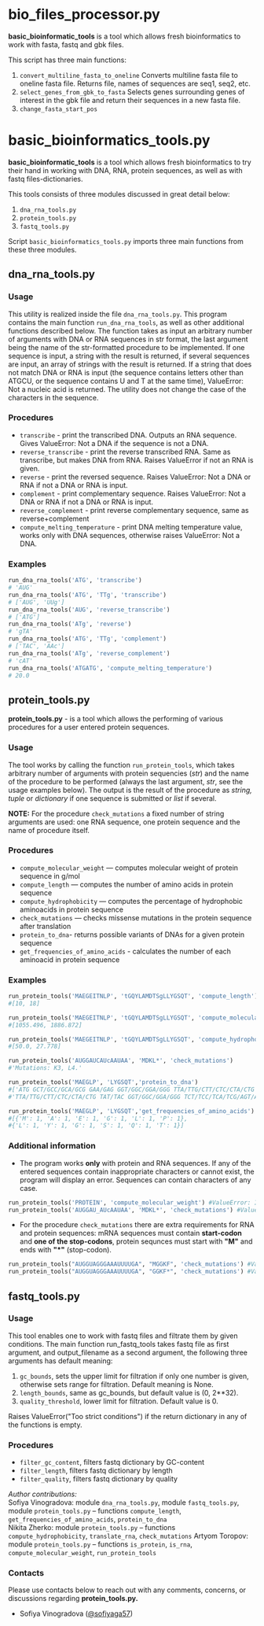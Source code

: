 # bio_files_processor.py

**basic_bioinformatic_tools** is a tool which allows fresh 
bioinformatics to work with fasta, fastq and gbk files. 

This script has three main functions:
1) `convert_multiline_fasta_to_oneline`
Converts multiline fasta file to oneline fasta file. 
Returns file, names of sequences are seq1, seq2, etc.
2) `select_genes_from_gbk_to_fasta`
Selects genes surrounding genes of interest in the gbk file and return their sequences in 
a new fasta file.
3) `change_fasta_start_pos`


# basic_bioinformatics_tools.py

**basic_bioinformatic_tools** is a tool which allows fresh bioinformatics to try their hand in working with DNA, RNA, protein sequences, as well as with fastq files-dictionaries.

This tools consists of three modules discussed in great detail below:
1) `dna_rna_tools.py`
2) `protein_tools.py`
3) `fastq_tools.py`

Script `basic_bioinformatics_tools.py` imports three main functions from these three modules.

## dna_rna_tools.py

### Usage

This utility is realized inside the file `dna_rna_tools.py`. This program contains the main function `run_dna_rna_tools`, as well as other additional functions described below. 
The function takes as input an arbitrary number of arguments with DNA or RNA sequences in str format, the last argument being the name of the str-formatted procedure to be implemented.
If one sequence is input, a string with the result is returned, if several sequences are input, an array of strings with the result is returned. 
If a string that does not match DNA or RNA is input (the sequence contains letters other than ATGCU, or the sequence contains U and T at the same time), ValueError: Not a nucleic acid is returned. 
The utility does not change the case of the characters in the sequence.

### Procedures

- `transcribe` - print the transcribed DNA. Outputs an RNA sequence. Gives ValueError: Not a DNA if 
the sequence is not a DNA.
- `reverse_transcribe` - print the reverse transcribed RNA. Same as transcribe, but makes DNA from RNA. 
Raises ValueError if not an RNA is given.
- `reverse` - print the reversed sequence. Raises ValueError: Not a DNA or RNA if not a DNA or RNA is input.
- `complement` - print complementary sequence. Raises ValueError: Not a DNA or RNA if not a DNA or RNA is input.
- `reverse_complement` - print reverse complementary sequence, same as reverse+complement
- `compute_melting_temperature` - print DNA melting temperature value, works only with DNA sequences, otherwise 
raises ValueError: Not a DNA.

### Examples

```python
run_dna_rna_tools('ATG', 'transcribe') 
# 'AUG'
run_dna_rna_tools('ATG', 'TTg', 'transcribe') 
# ['AUG', 'UUg']
run_dna_rna_tools('AUG', 'reverse_transcribe') 
# ['ATG']
run_dna_rna_tools('ATg', 'reverse') 
# 'gTA'
run_dna_rna_tools('ATG', 'TTg', 'complement') 
# ['TAC', 'AAc']
run_dna_rna_tools('ATg', 'reverse_complement') 
# 'cAT'
run_dna_rna_tools('ATGATG', 'compute_melting_temperature') 
# 20.0
```

## protein_tools.py

**protein_tools.py** - is a tool which allows the performing of various procedures for a user entered protein sequences. 

### Usage

The tool works by calling the function `run_protein_tools`, which takes arbitrary number of arguments with protein 
sequencies (*str*) and the name of the procedure to be performed (always the last argument, *str*, see the usage 
examples below). The output is the result of the procedure as *string, tuple* or *dictionary* if one sequence is 
submitted or *list* if several.

**NOTE:**  For the procedure `check_mutations` a fixed number of string arguments are used: one RNA sequence, one 
protein sequence and the name of procedure itself.

### Procedures

- `compute_molecular_weight` — computes molecular weight of protein sequence in g/mol
- `compute_length` — computes the number of amino acids in protein sequence
- `compute_hydrophobicity` — computes the percentage of hydrophobic aminoacids in protein sequence
- `check_mutations` — checks missense mutations in the protein sequence after translation
- `protein_to_dna`- returns possible variants of DNAs for a given protein sequence
- `get_frequencies_of_amino_acids` - calculates the number of each aminoacid in protein sequence

### Examples
```python
run_protein_tools('MAEGEITNLP', 'tGQYLAMDTSgLLYGSQT', 'compute_length')
#[10, 18]

run_protein_tools('MAEGEITNLP', 'tGQYLAMDTSgLLYGSQT', 'compute_molecular_weight')
#[1055.496, 1886.872]

run_protein_tools('MAEGEITNLP', 'tGQYLAMDTSgLLYGSQT', 'compute_hydrophobicity')
#[50.0, 27.778]

run_protein_tools('AUGGAUCAUcAAUAA', 'MDKL*', 'check_mutations')
#'Mutations: K3, L4.'

run_protein_tools('MAEGLP', 'LYGSQT','protein_to_dna')
#['ATG GCT/GCC/GCA/GCG GAA/GAG GGT/GGC/GGA/GGG TTA/TTG/CTT/CTC/CTA/CTG CCT/CCC/CCA/CCG',
#'TTA/TTG/CTT/CTC/CTA/CTG TAT/TAC GGT/GGC/GGA/GGG TCT/TCC/TCA/TCG/AGT/AGC CAA/CAG ACT/ACC/ACA/ACG']

run_protein_tools('MAEGLP', 'LYGSQT','get_frequencies_of_amino_acids')
#[{'M': 1, 'A': 1, 'E': 1, 'G': 1, 'L': 1, 'P': 1},
#{'L': 1, 'Y': 1, 'G': 1, 'S': 1, 'Q': 1, 'T': 1}]
```
   
### Additional information
- The program works **only** with protein and RNA sequences. If any of the entered sequences contain inappropriate 
characters or cannot exist, the program will display an error. Sequences can contain characters of any case.

```python
run_protein_tools('PROTEIN', 'compute_molecular_weight') #ValueError: Invalid protein sequence
run_protein_tools('AUGGAU_AUcAAUAA', 'MDKL*', 'check_mutations') #ValueError: Invalid RNA sequence
```
- For the procedure `check_mutations` there are extra requirements for RNA and protein sequences: mRNA sequences must 
contain **start-codon** and **one of the stop-codons**, protein sequnces must start with **"M"** and ends with **"*"** (stop-codon). 
```python
run_protein_tools("AUGGUAGGGAAAUUUUGA", "MGGKF", 'check_mutations') #ValueError: Stop (*) is absent
run_protein_tools("AUGGUAGGGAAAUUUUGA", "GGKF*", 'check_mutations') #ValueError: Start (M) is absent
```

## fastq_tools.py

### Usage
This tool enables one to work with fastq files and filtrate them by given conditions.
The main function run_fastq_tools takes fastq file as first argument, and output_filename as 
a second argument, the following three arguments has default meaning:
1) `gc_bounds`, sets the upper limit for filtration if only one number is given,
otherwise sets range for filtration. Default meaning is None.
2) `length_bounds`, same as gc_bounds, but default value is (0, 2**32).
3) `quality_threshold`, lower limit for filtration. Default value is 0. 

Raises ValueError("Too strict conditions") if the return dictionary in any of the functions is empty.

### Procedures

- `filter_gc_content`, filters fastq dictionary by GC-content
- `filter_length`, filters fastq dictionary by length
- `filter_quality`, filters fastq dictionary by quality

*Author contributions:* <br>
Sofiya Vinogradova: module `dna_rna_tools.py`, module `fastq_tools.py`, module `protein_tools.py` – functions `compute_length`, `get_frequencies_of_amino_acids`, `protein_to_dna` <br> 
Nikita Zherko: module `protein_tools.py` – functions `compute_hydrophobicity`, `translate_rna`, `check_mutations`
Artyom Toropov: module `protein_tools.py` – functions `is_protein`, `is_rna`, `compute_molecular_weight`, `run_protein_tools` <br> 

### Contacts
Please use contacts below to reach out with any comments, concerns, or discussions regarding **protein_tools.py.** <br>
- Sofiya Vinogradova ([@sofiyaga57](https://github.com/sofiyaga57/)) <br>
